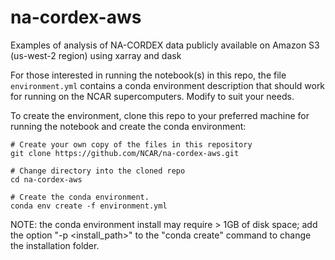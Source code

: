 # na-cordex-aws
Examples of analysis of NA-CORDEX data publicly available on Amazon S3 (us-west-2 region) using xarray and dask

For those interested in running the notebook(s) in this repo, the file `environment.yml` contains a conda environment description that
should work for running on the NCAR supercomputers.   Modify to suit your needs.

To create the environment, clone this repo to your preferred machine for running the notebook and create the conda environment:

```
# Create your own copy of the files in this repository
git clone https://github.com/NCAR/na-cordex-aws.git

# Change directory into the cloned repo
cd na-cordex-aws

# Create the conda environment.
conda env create -f environment.yml
```

NOTE: the conda environment install may require > 1GB of disk space;  add the option "-p <install_path>" to the "conda create" command
to change the installation folder.
